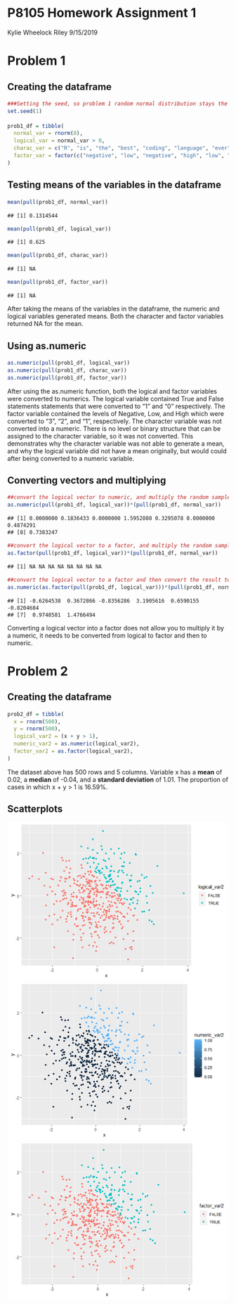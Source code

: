P8105 Homework Assignment 1
================
Kylie Wheelock Riley
9/15/2019

# Problem 1

## Creating the dataframe

``` r
###Setting the seed, so problem 1 random normal distribution stays the same
set.seed(1)

prob1_df = tibble(
  normal_var = rnorm(8),
  logical_var = normal_var > 0,
  charac_var = c("R", "is", "the", "best", "coding", "language", "ever", "!"),  
  factor_var = factor(c("negative", "low", "negative", "high", "low", "negative", "low", "low"))
)
```

## Testing means of the variables in the dataframe

``` r
mean(pull(prob1_df, normal_var))
```

    ## [1] 0.1314544

``` r
mean(pull(prob1_df, logical_var))
```

    ## [1] 0.625

``` r
mean(pull(prob1_df, charac_var))
```

    ## [1] NA

``` r
mean(pull(prob1_df, factor_var))
```

    ## [1] NA

After taking the means of the variables in the dataframe, the numeric
and logical variables generated means. Both the character and factor
variables returned NA for the mean.

## Using as.numeric

``` r
as.numeric(pull(prob1_df, logical_var))
as.numeric(pull(prob1_df, charac_var))
as.numeric(pull(prob1_df, factor_var))
```

After using the as.numeric function, both the logical and factor
variables were converted to numerics. The logical variable contained
True and False statements statements that were converted to “1” and “0”
respectively. The factor variable contained the levels of Negative, Low,
and High which were converted to “3”, “2”, and “1”, respectively. The
character variable was not converted into a numeric. There is no level
or binary structure that can be assigned to the character variable, so
it was not converted. This demonstrates why the character variable was
not able to generate a mean, and why the logical variable did not have a
mean originally, but would could after being converted to a numeric
variable.

## Converting vectors and multiplying

``` r
##convert the logical vector to numeric, and multiply the random sample by the result
as.numeric(pull(prob1_df, logical_var))*(pull(prob1_df, normal_var))
```

    ## [1] 0.0000000 0.1836433 0.0000000 1.5952808 0.3295078 0.0000000 0.4874291
    ## [8] 0.7383247

``` r
##convert the logical vector to a factor, and multiply the random sample by the result
as.factor(pull(prob1_df, logical_var))*(pull(prob1_df, normal_var)) 
```

    ## [1] NA NA NA NA NA NA NA NA

``` r
##convert the logical vector to a factor and then convert the result to numeric, and multiply the random sample by the result
as.numeric(as.factor(pull(prob1_df, logical_var)))*(pull(prob1_df, normal_var))
```

    ## [1] -0.6264538  0.3672866 -0.8356286  3.1905616  0.6590155 -0.8204684
    ## [7]  0.9748581  1.4766494

Converting a logical vector into a factor does not allow you to multiply
it by a numeric, it needs to be converted from logical to factor and
then to numeric.

# Problem 2

## Creating the dataframe

``` r
prob2_df = tibble(
  x = rnorm(500),
  y = rnorm(500),
  logical_var2 = (x + y > 1),
  numeric_var2 = as.numeric(logical_var2),
  factor_var2 = as.factor(logical_var2),
)
```

The dataset above has 500 rows and 5 columns. Variable x has a **mean**
of 0.02, a **median** of -0.04, and a **standard deviation** of 1.01.
The proportion of cases in which x + y \> 1 is
16.59%.

## Scatterplots

![](p8105_hw1_kmw2189_files/figure-gfm/yx_scatter-1.png)<!-- -->![](p8105_hw1_kmw2189_files/figure-gfm/yx_scatter-2.png)<!-- -->![](p8105_hw1_kmw2189_files/figure-gfm/yx_scatter-3.png)<!-- -->
